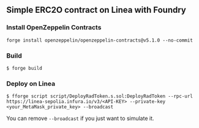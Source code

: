 ## Simple ERC2O contract on Linea with Foundry

### Install OpenZeppelin Contracts

```shell
forge install openzeppelin/openzeppelin-contracts@v5.1.0 --no-commit
```

### Build

```shell
$ forge build
```

### Deploy on Linea

```shell
$ fforge script script/DeployRadToken.s.sol:DeployRadToken --rpc-url https://linea-sepolia.infura.io/v3/<API-KEY> --private-key <your_MetaMask_private_key> --broadcast
```

You can remove `--broadcast` if you just want to simulate it.
